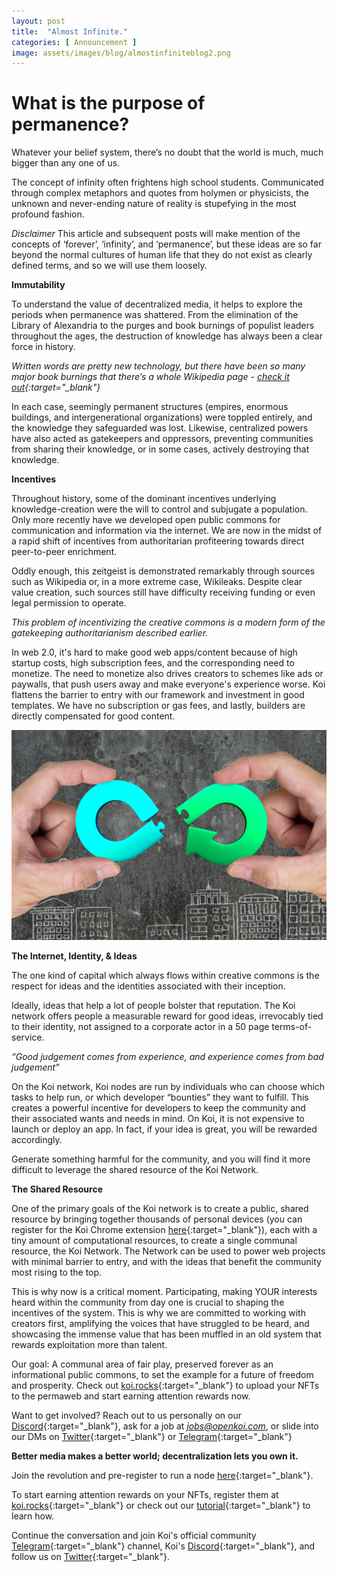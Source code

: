 ```yaml
---
layout: post
title:  "Almost Infinite."
categories: [ Announcement ]
image: assets/images/blog/almostinfiniteblog2.png
---
```


# What is the purpose of permanence?

Whatever your belief system, there’s no doubt that the world is much, much bigger than any one of us. 

The concept of infinity often frightens high school students. Communicated through complex metaphors and quotes from holymen or physicists, the unknown and never-ending nature of reality is stupefying in the most profound fashion. 

*Disclaimer*
This article and subsequent posts will make mention of the concepts of ‘forever’, ‘infinity’, and ‘permanence’, but these ideas are so far beyond the normal cultures of human life that they do not exist as clearly defined terms, and so we will use them loosely.

**Immutability**

To understand the value of decentralized media, it helps to explore the periods when permanence was shattered. From the elimination of the Library of Alexandria to the purges and book burnings of populist leaders throughout the ages, the destruction of knowledge has always been a clear force in history. 

*Written words are pretty new technology, but there have been so many major book burnings that there’s a whole Wikipedia page - [check it out](https://en.wikipedia.org/wiki/List_of_book-burning_incidents!){:target="_blank"}*

In each case, seemingly permanent structures (empires, enormous buildings, and intergenerational organizations) were toppled entirely, and the knowledge they safeguarded was lost. Likewise, centralized powers have also acted as gatekeepers and oppressors, preventing communities from sharing their knowledge, or in some cases, actively destroying that knowledge. 


**Incentives**

Throughout history, some of the dominant incentives underlying knowledge-creation were the will to control and subjugate a population. Only more recently have we developed open public commons for communication and information via the internet. We are now in the midst of a rapid shift of incentives from authoritarian profiteering towards direct peer-to-peer enrichment. 

Oddly enough, this zeitgeist is demonstrated remarkably through sources such as Wikipedia or, in a more extreme case, Wikileaks. Despite clear value creation, such sources still have difficulty receiving funding or even legal permission to operate. 

*This problem of incentivizing the creative commons is a modern form of the gatekeeping authoritarianism described earlier.* 

In web 2.0, it's hard to make good web apps/content because of high startup costs, high subscription fees, and the corresponding need to monetize. The need to monetize also drives creators to schemes like ads or paywalls, that push users away and make everyone's experience worse. Koi flattens the barrier to entry with our framework and investment in good templates. We have no subscription or gas fees, and lastly, builders are directly compensated for good content.

![Opensea blog tutorial](/assets/images/blog/almostinfiniteblog1.png)

**The Internet, Identity, & Ideas**

The one kind of capital which always flows within creative commons is the respect for ideas and the identities associated with their inception. 

Ideally, ideas that help a lot of people bolster that reputation. The Koi network offers people a measurable reward for good ideas, irrevocably tied to their identity, not assigned to a corporate actor in a 50 page terms-of-service.

*“Good judgement comes from experience, and experience comes from bad judgement”*

On the Koi network, Koi nodes are run by individuals who can choose which tasks to help run, or which developer “bounties” they want to fulfill. This creates a powerful incentive for developers to keep the community and their associated wants and needs in mind. On Koi, it is not expensive to launch or deploy an app. In fact, if your idea is great, you will be rewarded accordingly.

Generate something harmful for the community, and you will find it more difficult to leverage the shared resource of the Koi Network.

**The Shared Resource**

One of the primary goals of the Koi network is to create a public, shared resource by bringing together thousands of personal devices (you can register for the Koi Chrome extension [here](https://docs.google.com/forms/d/e/1FAIpQLScRQUBaLQBugGi-dFvu1F2q4j-cOji2fOHQczLeyWTq_LIobw/viewform){:target="_blank"}), each with a tiny amount of computational resources, to create a single communal resource, the Koi Network. The Network can be used to power web projects with minimal barrier to entry, and with the ideas that benefit the community most rising to the top.

This is why now is a critical moment. Participating, making YOUR interests heard within the community from day one is crucial to shaping the incentives of the system. This is why we are committed to working with creators first, amplifying the voices that have struggled to be heard, and showcasing the immense value that has been muffled in an old system that rewards exploitation more than talent.

Our goal: A communal area of fair play, preserved forever as an informational public commons, to set the example for a future of freedom and prosperity. Check out [koi.rocks](https://koi.rocks/contents){:target="_blank"} to upload your NFTs to the permaweb and start earning attention rewards now. 

Want to get involved? Reach out to us personally on our [Discord](https://discord.gg/zByqXPGEWy){:target="_blank"}, ask for a job at *jobs@openkoi.com*, or slide into our DMs on [Twitter](https://twitter.com/open_koi){:target="_blank"} or [Telegram](https://t.me/joinchat/OEHs_8T9-8ZhZmU5){:target="_blank"}

**Better media makes a better world; decentralization lets you own it.**

Join the revolution and pre-register to run a node [here](https://docs.google.com/forms/d/e/1FAIpQLSduDTdxD3dDOvcbIcKlG7JWOsnDFVZFdLy0J38q_OOzUC3okA/viewform){:target="_blank"}. 

To start earning attention rewards on your NFTs, register them at [koi.rocks](https://koi.rocks/contents){:target="_blank"}  or check out our [tutorial](https://blog.openkoi.com/An-Arweave-faucet-tutorial/){:target="_blank"}  to learn how.

Continue the conversation and join Koi's official community [Telegram](https://t.me/joinchat/OEHs_8T9-8ZhZmU5){:target="_blank"}  channel, Koi's [Discord](https://discord.gg/zByqXPGEWy){:target="_blank"}, and follow us on [Twitter](https://twitter.com/open_koi){:target="_blank"}. 

